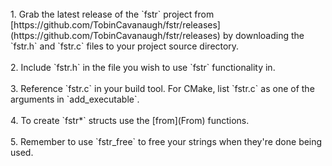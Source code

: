 <link rel="preconnect" href="https://fonts.googleapis.com">
<link rel="preconnect" href="https://fonts.gstatic.com" crossorigin>
<link href="https://fonts.googleapis.com/css2?family=Playfair+Display:ital,wght@0,400..900;1,400..900&display=swap" rel="stylesheet">
<br/>
1. Grab the latest release of the `fstr` project from [https://github.com/TobinCavanaugh/fstr/releases](https://github.com/TobinCavanaugh/fstr/releases) by downloading the `fstr.h` and `fstr.c` files to your project source directory.
<br/>
<br/>
2. Include `fstr.h` in the file you wish to use `fstr` functionality in. 
<br/>
<br/>
3. Reference `fstr.c` in your build tool. For CMake, list `fstr.c` as one of the arguments in `add_executable`. <br/>
<br/>
4. To create `fstr*` structs use the [from](From) functions.
<br/>
<br/>
5. Remember to use `fstr_free` to free your strings when they're done being used.<br/>